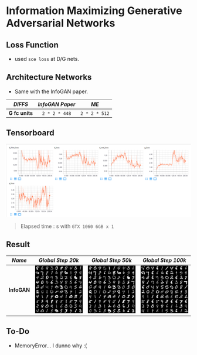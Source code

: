 # Information Maximizing Generative Adversarial Networks

## Loss Function

* used ``sce loss`` at D/G nets.

## Architecture Networks

* Same with the InfoGAN paper.

*DIFFS* | *InfoGAN Paper* | *ME*  |
 :---:  |     :---:      | :---: |
 **G fc units** | ``2 * 2 * 448`` | ``2 * 2 * 512`` |

## Tensorboard

![result](./infogan_tb.png)

> Elapsed time : s with ``GTX 1060 6GB x 1``

## Result

*Name* | *Global Step 20k* | *Global Step 50k* | *Global Step 100k*
:---: | :---: | :---: | :---:
**InfoGAN**   | ![img](./gen_img/train_00020000.png) | ![img](./gen_img/train_00050000.png) | ![img](./gen_img/train_00100000.png)

## To-Do
* MemoryError... I dunno why :(

